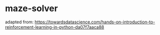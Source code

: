 # maze-solver

adapted from: https://towardsdatascience.com/hands-on-introduction-to-reinforcement-learning-in-python-da07f7aaca88